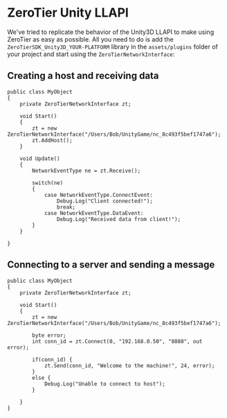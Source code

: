 ZeroTier Unity LLAPI
====

We've tried to replicate the behavior of the Unity3D LLAPI to make using ZeroTier as easy as possible. All you need to do is add the `ZeroTierSDK_Unity3D_YOUR-PLATFORM` library in the `assets/plugins` folder of your project and start using the `ZeroTierNetworkInterface`:

## Creating a host and receiving data

```
public class MyObject
{
	private ZeroTierNetworkInterface zt;

	void Start()
	{
		zt = new ZeroTierNetworkInterface("/Users/Bob/UnityGame/nc_8c493f5bef1747a6");
		zt.AddHost();
	}

	void Update()
	{
		NetworkEventType ne = zt.Receive();

		switch(ne)
		{
			case NetworkEventType.ConnectEvent:
				Debug.Log("Client connected!");
				break;
			case NetworkEventType.DataEvent:
				Debug.Log("Received data from client!");
		}
	}
	
}
```

## Connecting to a server and sending a message

```
public class MyObject
{
	private ZeroTierNetworkInterface zt;

	void Start()
	{
		zt = new ZeroTierNetworkInterface("/Users/Bob/UnityGame/nc_8c493f5bef1747a6");

		byte error;
		int conn_id = zt.Connect(0, "192.168.0.50", "8080", out error);

		if(conn_id) {
			zt.Send(conn_id, "Welcome to the machine!", 24, error);
		}
		else {
			Debug.Log("Unable to connect to host");
		}

	}
}